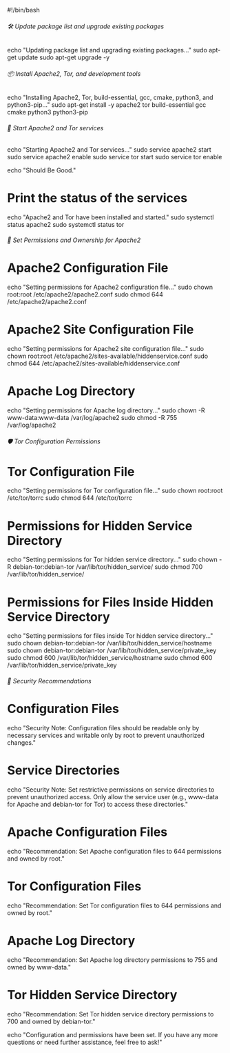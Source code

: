 #!/bin/bash

######  🛠️  Update package list and upgrade existing packages
echo "Updating package list and upgrading existing packages..."
sudo apt-get update
sudo apt-get upgrade -y

######  📦  Install Apache2, Tor, and development tools
echo "Installing Apache2, Tor, build-essential, gcc, cmake, python3, and python3-pip..."
sudo apt-get install -y apache2 tor build-essential gcc cmake python3 python3-pip

######  🚀  Start Apache2 and Tor services
echo "Starting Apache2 and Tor services..."
sudo service apache2 start
sudo service apache2 enable
sudo service tor start
sudo service tor enable

echo "Should Be Good."
# Print the status of the services
echo "Apache2 and Tor have been installed and started."
sudo systemctl status apache2
sudo systemctl status tor

######  🔧  Set Permissions and Ownership for Apache2

# Apache2 Configuration File
echo "Setting permissions for Apache2 configuration file..."
sudo chown root:root /etc/apache2/apache2.conf
sudo chmod 644 /etc/apache2/apache2.conf

# Apache2 Site Configuration File
echo "Setting permissions for Apache2 site configuration file..."
sudo chown root:root /etc/apache2/sites-available/hiddenservice.conf
sudo chmod 644 /etc/apache2/sites-available/hiddenservice.conf

# Apache Log Directory
echo "Setting permissions for Apache log directory..."
sudo chown -R www-data:www-data /var/log/apache2
sudo chmod -R 755 /var/log/apache2

######  🛡️  Tor Configuration Permissions

# Tor Configuration File
echo "Setting permissions for Tor configuration file..."
sudo chown root:root /etc/tor/torrc
sudo chmod 644 /etc/tor/torrc

# Permissions for Hidden Service Directory
echo "Setting permissions for Tor hidden service directory..."
sudo chown -R debian-tor:debian-tor /var/lib/tor/hidden_service/
sudo chmod 700 /var/lib/tor/hidden_service/

# Permissions for Files Inside Hidden Service Directory
echo "Setting permissions for files inside Tor hidden service directory..."
sudo chown debian-tor:debian-tor /var/lib/tor/hidden_service/hostname
sudo chown debian-tor:debian-tor /var/lib/tor/hidden_service/private_key
sudo chmod 600 /var/lib/tor/hidden_service/hostname
sudo chmod 600 /var/lib/tor/hidden_service/private_key

######  🔐  Security Recommendations

# Configuration Files
echo "Security Note: Configuration files should be readable only by necessary services and writable only by root to prevent unauthorized changes."

# Service Directories
echo "Security Note: Set restrictive permissions on service directories to prevent unauthorized access. Only allow the service user (e.g., www-data for Apache and debian-tor for Tor) to access these directories."

# Apache Configuration Files
echo "Recommendation: Set Apache configuration files to 644 permissions and owned by root."

# Tor Configuration Files
echo "Recommendation: Set Tor configuration files to 644 permissions and owned by root."

# Apache Log Directory
echo "Recommendation: Set Apache log directory permissions to 755 and owned by www-data."

# Tor Hidden Service Directory
echo "Recommendation: Set Tor hidden service directory permissions to 700 and owned by debian-tor."

echo "Configuration and permissions have been set. If you have any more questions or need further assistance, feel free to ask!"
